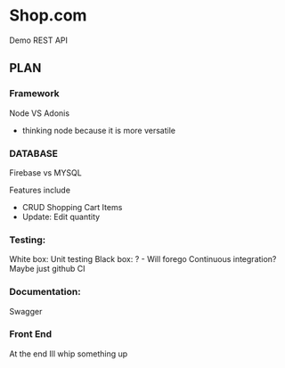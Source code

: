 # Shop.com
Demo REST API


## PLAN

### Framework
Node VS Adonis
- thinking node because it is more versatile

### DATABASE
Firebase vs MYSQL

Features include 
- CRUD Shopping Cart Items
- Update: Edit quantity

### Testing:
White box: Unit testing
Black box: ? - Will forego
Continuous integration? Maybe just github CI

### Documentation: 
Swagger

### Front End
At the end Ill whip something up
